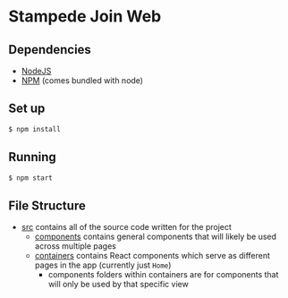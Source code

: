 # Stampede Join Web

## Dependencies

- [NodeJS](https://nodejs.org)
- [NPM](https://npmjs.com) (comes bundled with node)

## Set up

```bash
$ npm install
```

## Running

```bash
$ npm start
```

## File Structure

- [src](./src) contains all of the source code written for the project
  - [components](./src/components) contains general components that will likely be used across multiple pages
  - [containers](./src/containers) contains React components which serve as different pages in the app (currently just `Home`)
    - components folders within containers are for components that will only be used by that specific view
